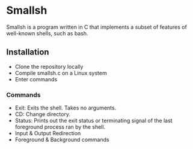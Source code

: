 # **Smallsh**
Smallsh is a program written in C that implements a subset of features of well-known shells, such as bash. 



## Installation
- Clone the repository locally
- Compile smallsh.c on a Linux system
- Enter commands
  
### Commands
- Exit: Exits the shell. Takes no arguments.
- CD: Change directory.
- Status: Prints out the exit status or terminating signal of the last foreground process ran by the shell.
- Input & Output Redirection
- Foreground & Background commands 
